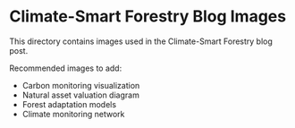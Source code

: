 # Climate-Smart Forestry Blog Images

This directory contains images used in the Climate-Smart Forestry blog post.

Recommended images to add:
- Carbon monitoring visualization
- Natural asset valuation diagram
- Forest adaptation models
- Climate monitoring network
